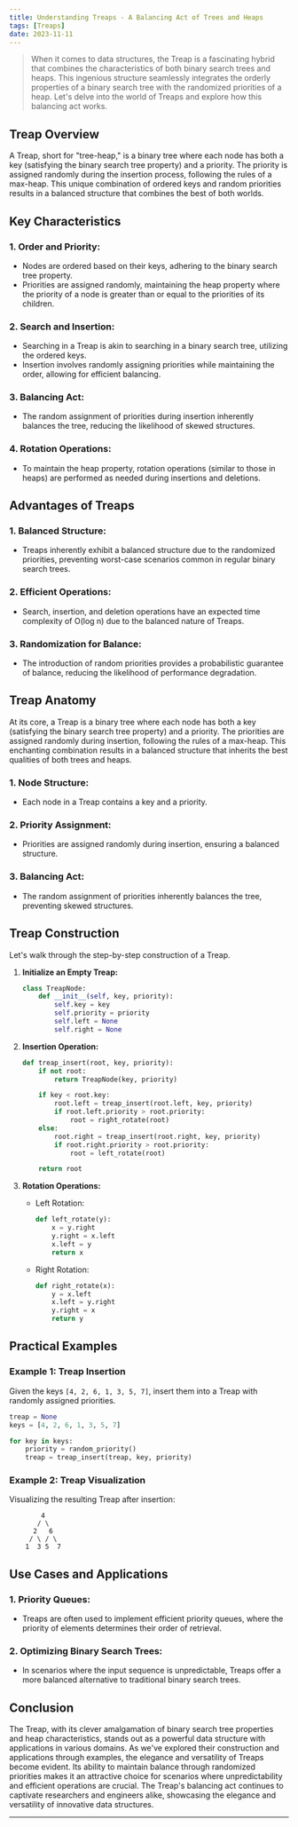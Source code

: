```yaml
---
title: Understanding Treaps - A Balancing Act of Trees and Heaps
tags: [Treaps]
date: 2023-11-11
---
```


>When it comes to data structures, the Treap is a fascinating hybrid that combines the characteristics of both binary search trees and heaps. This ingenious structure seamlessly integrates the orderly properties of a binary search tree with the randomized priorities of a heap. Let's delve into the world of Treaps and explore how this balancing act works.

## Treap Overview

A Treap, short for "tree-heap," is a binary tree where each node has both a key (satisfying the binary search tree property) and a priority. The priority is assigned randomly during the insertion process, following the rules of a max-heap. This unique combination of ordered keys and random priorities results in a balanced structure that combines the best of both worlds.

## Key Characteristics

### 1. **Order and Priority:**
   - Nodes are ordered based on their keys, adhering to the binary search tree property.
   - Priorities are assigned randomly, maintaining the heap property where the priority of a node is greater than or equal to the priorities of its children.

### 2. **Search and Insertion:**
   - Searching in a Treap is akin to searching in a binary search tree, utilizing the ordered keys.
   - Insertion involves randomly assigning priorities while maintaining the order, allowing for efficient balancing.

### 3. **Balancing Act:**
   - The random assignment of priorities during insertion inherently balances the tree, reducing the likelihood of skewed structures.

### 4. **Rotation Operations:**
   - To maintain the heap property, rotation operations (similar to those in heaps) are performed as needed during insertions and deletions.

## Advantages of Treaps

### 1. **Balanced Structure:**
   - Treaps inherently exhibit a balanced structure due to the randomized priorities, preventing worst-case scenarios common in regular binary search trees.

### 2. **Efficient Operations:**
   - Search, insertion, and deletion operations have an expected time complexity of O(log n) due to the balanced nature of Treaps.

### 3. **Randomization for Balance:**
   - The introduction of random priorities provides a probabilistic guarantee of balance, reducing the likelihood of performance degradation.

## Treap Anatomy
At its core, a Treap is a binary tree where each node has both a key (satisfying the binary search tree property) and a priority. The priorities are assigned randomly during insertion, following the rules of a max-heap. This enchanting combination results in a balanced structure that inherits the best qualities of both trees and heaps.

### 1. **Node Structure:**
   - Each node in a Treap contains a key and a priority.

### 2. **Priority Assignment:**
   - Priorities are assigned randomly during insertion, ensuring a balanced structure.

### 3. **Balancing Act:**
   - The random assignment of priorities inherently balances the tree, preventing skewed structures.

## Treap Construction

Let's walk through the step-by-step construction of a Treap.

1. **Initialize an Empty Treap:**
   ```python
   class TreapNode:
       def __init__(self, key, priority):
           self.key = key
           self.priority = priority
           self.left = None
           self.right = None
   ```

2. **Insertion Operation:**
   ```python
   def treap_insert(root, key, priority):
       if not root:
           return TreapNode(key, priority)

       if key < root.key:
           root.left = treap_insert(root.left, key, priority)
           if root.left.priority > root.priority:
               root = right_rotate(root)
       else:
           root.right = treap_insert(root.right, key, priority)
           if root.right.priority > root.priority:
               root = left_rotate(root)

       return root
   ```

3. **Rotation Operations:**
   - Left Rotation:
     ```python
     def left_rotate(y):
         x = y.right
         y.right = x.left
         x.left = y
         return x
     ```

   - Right Rotation:
     ```python
     def right_rotate(x):
         y = x.left
         x.left = y.right
         y.right = x
         return y
     ```

## Practical Examples

### Example 1: Treap Insertion

Given the keys `[4, 2, 6, 1, 3, 5, 7]`, insert them into a Treap with randomly assigned priorities.

```python
treap = None
keys = [4, 2, 6, 1, 3, 5, 7]

for key in keys:
    priority = random_priority()
    treap = treap_insert(treap, key, priority)
```

### Example 2: Treap Visualization

Visualizing the resulting Treap after insertion:

```
        4
       / \
      2   6
     / \ / \
    1  3 5  7
```

## Use Cases and Applications

### 1. **Priority Queues:**
   - Treaps are often used to implement efficient priority queues, where the priority of elements determines their order of retrieval.

### 2. **Optimizing Binary Search Trees:**
   - In scenarios where the input sequence is unpredictable, Treaps offer a more balanced alternative to traditional binary search trees.

## Conclusion

The Treap, with its clever amalgamation of binary search tree properties and heap characteristics, stands out as a powerful data structure with applications in various domains. As we've explored their construction and applications through examples, the elegance and versatility of Treaps become evident. Its ability to maintain balance through randomized priorities makes it an attractive choice for scenarios where unpredictability and efficient operations are crucial. The Treap's balancing act continues to captivate researchers and engineers alike, showcasing the elegance and versatility of innovative data structures.

---